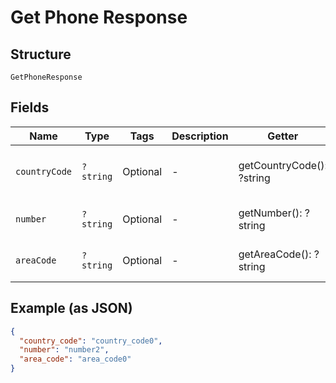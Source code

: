 
# Get Phone Response

## Structure

`GetPhoneResponse`

## Fields

| Name | Type | Tags | Description | Getter | Setter |
|  --- | --- | --- | --- | --- | --- |
| `countryCode` | `?string` | Optional | - | getCountryCode(): ?string | setCountryCode(?string countryCode): void |
| `number` | `?string` | Optional | - | getNumber(): ?string | setNumber(?string number): void |
| `areaCode` | `?string` | Optional | - | getAreaCode(): ?string | setAreaCode(?string areaCode): void |

## Example (as JSON)

```json
{
  "country_code": "country_code0",
  "number": "number2",
  "area_code": "area_code0"
}
```

